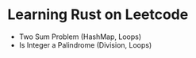 # Learning Rust on Leetcode

- Two Sum Problem (HashMap, Loops)
- Is Integer a Palindrome (Division, Loops)
